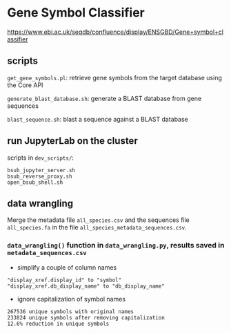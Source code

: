 # Gene Symbol Classifier

https://www.ebi.ac.uk/seqdb/confluence/display/ENSGBD/Gene+symbol+classifier


## scripts

`get_gene_symbols.pl`: retrieve gene symbols from the target database using the Core API

`generate_blast_database.sh`: generate a BLAST database from gene sequences

`blast_sequence.sh`: blast a sequence against a BLAST database


## run JupyterLab on the cluster

scripts in `dev_scripts/`:
```
bsub_jupyter_server.sh
bsub_reverse_proxy.sh
open_bsub_shell.sh
```


## data wrangling

Merge the metadata file `all_species.csv` and the sequences file `all_species.fa` in the file `all_species_metadata_sequences.csv`.

### `data_wrangling()` function in `data_wrangling.py`, results saved in `metadata_sequences.csv`

- simplify a couple of column names
```
"display_xref.display_id" to "symbol"
"display_xref.db_display_name" to "db_display_name"
```

- ignore capitalization of symbol names
```
267536 unique symbols with original names
233824 unique symbols after removing capitalization
12.6% reduction in unique symbols
```
